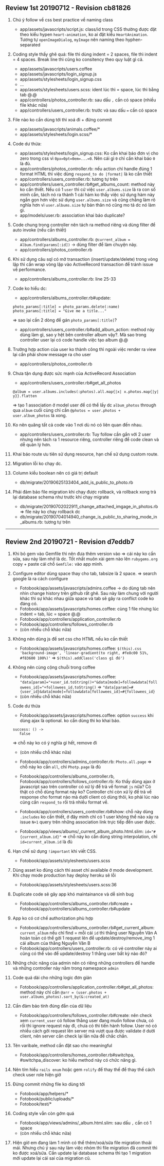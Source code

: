 ## Review 1st 20190712 - Revision cb81826

1. Chú ý follow về css best practice về naming class

    - app/assets/javascripts/script.js: class/id trong CSS thường được đặt theo kiểu hypen `heart-animation`, ko ai đặt kiểu `HeartAnimation`. Tương tự `openImageDialog`, `myImage` nên naming theo hyphen-separated

2. Coding style thấy ghê quá: file thì dùng indent = 2 spaces, file thì indent = 4 spaces. Break line thì cũng ko consitency theo quy luật gì cả.

    - app/assets/javascripts/users.coffee
    - app/assets/javascripts/login_signup.js
    - app/assets/stylesheets/login_signup.css
    - ...
    - app/assets/stylesheets/users.scss: ident lúc thì = space, lúc thì bằng tab @.@
    - app/controllers/photos_controller.rb: sau dấu `,` cần có space (nhiều file khác nữa)
    - app/controllers/users_controller.rb: trước và sau dấu `=` cần có space

3. File nào ko cần dùng tới thì xoá đi + đừng commit

    - app/assets/javascripts/animals.coffee/*
    - app/assets/stylesheets/login.scss/*

4. Code dư thừa:

    - app/assets/stylesheets/login_signup.css:  Ko cần khai báo đơn vị cho zero trong css vì `0px=0pt=0em=...=0`. Nên cái gì `0` chỉ cần khai báo `0` là đủ.
    - app/controllers/photos_controller.rb: nếu action chỉ handle đúng 1 format HTML thì việc dùng `respond_to do |format|` là ko cần thiết
    - app/controllers/users_controller.rb: tương tự trên
    - app/controllers/users_controller.rb#get_albums_count: method này ko cần thiết. Nếu có 1 `user` thì cứ việc `user.albums.size` là ra con số mình cần, tách nó ra thành 1 cái hàm ko thấy việc sử dụng hàm này ngắn gọn hơn việc sử dụng `user.albums.size` và cũng chẳng làm rõ nghĩa hơn vì `user.albums.size` tự bản thân nó cũng mo tả dc nó làm gì.
    - app/models/user.rb: association khai báo duplicate?

5. Code chung trong controller nên tách ra method riêng và dùng filter để auto invoke (nếu cần thiết)

    - app/controllers/albums_controller.rb: `@current_album = Album.find(params[:id])` -> dùng filter để làm chuyện này.
    - app/controllers/photos_controller.rb

6. Khi sử dụng câu sql có mở transaction (insert/update/delete) trong vòng lặp thì cần wrap vòng lặp vào ActiveRecord transaction để tránh issue về performance.

    - app/controllers/albums_controller.rb: line 25-33

7. Code ko hiểu dc:

    - app/controllers/albums_controller.rb#update:

    ```
    photo_params[:title] = photo_params.delete(:name)
    photo_params[:title] = "Give me a title..."
    ```

    => sao lại cần 2 dòng để gán `photo_params[:title]`?

    - app/controllers/users_controller.rb#add_album_action: method này dùng làm gì, sao y hệt bên controller album vậy?. Mà sao trong controller user lại có code handle việc tạo album @.@

8. Trường hợp action của user ko thành công thì ngoài việc render ra view lại cần phải show message ra cho user

    - app/controllers/photos_controller.rb

9. Chưa tận dụng được sức mạnh của ActiveRecord Association

    - app/controllers/users_controller.rb#get_all_photos

    ```
    @album = user.albums.includes(:photos).all.map{|x| x.photos.map{|y| y}}.flatten
    ```

    => tạo 1 association ở model user để có thể lấy dc `album_photos` through qua `album` cuối cùng chỉ cần `@photos = user.photos + user.album_photos` là xong.

10. Ko nên quăng tất cả code vào 1 nơi dù nó có liên quan đến nhau.

    - app/controllers/users_controller.rb: Tuy follow cần gắn với 2 user nhưng nên tách ra 1 resource riêng, controller riêng để code clean và dễ quản lý hơn.

11. Khai báo route ưu tiên sử dụng resource, hạn chế sử dụng custom route.

12. Migration lỗi ko chạy dc.

13. Column kiểu boolean nên có giá trị default

    - db/migrate/20190625133404_add_is_public_to_photo.rb

14. Phải đảm bảo file migration khi chạy được rollback, và rollback xong trả lại database schema như trước khi chạy migrate

    - db/migrate/20190702022911_change_attached_imgage_in_photos.rb => file này ko chạy rollback dc
    - db/migrate/20190704014940_change_is_public_to_sharing_mode_in_albums.rb: tương tự trên

----

## Review 2nd 20190721 - Revision d7eddb7

1. Khi bỏ gem vào Gemfile thì nên đưa thêm version vào => cái này ko cần sửa, sau này làm nhớ là dc. Tốt nhất muôn xài gem nào lên `rubygems.org` copy + paste cái chỗ `Gemfile:` vào app mình.

2. Configure editor dùng space thay cho tab, tabsize là 2 space. => search google là ra cách configure

    - Fotobook/app/assets/javascripts/admins.coffee -> do dùng tab nên nhìn change history trên github rất ghê. Sau này làm chung với người khác thì sự khác nhau giữa space và tab sẽ gây ra conflict code ko đáng có.
    - Fotobook/app/assets/javascripts/homes.coffee: cùng 1 file nhưng lúc indent = tab, lúc = space @.@
    - Fotobook/app/controllers/application_controller.rb
    - Fotobook/app/controllers/follows_controller.rb
    - (còn nhiều chỗ khác nữa)

3. Không nên dùng js để set css cho HTML nếu ko cần thiết

    - Fotobook/app/assets/javascripts/homes.coffee: `$(this).css 'background-image', 'linear-gradient(to right, #fe8c00 51%, #f83600 100%)'` => `$(this).addClass('class gì đó')`

4. Không nên cùng cộng chuỗi trong coffee

    - Fotobook/app/assets/javascripts/homes.coffee: `"data[param]="+user_id.toString()+"&data[mode]=follow&data[followees_id]="+followees_id.toString()` => `"data[param]=#{user_id}&data[mode]=follow&data[followees_id]=#{followees_id}`
    - (còn nhiều chỗ khác nữa)

5. Code dư thừa

    - Fotobook/app/assets/javascripts/homes.coffee: option `success` khi dùng ajax là optional. ko cần dùng thì ko khai báo.

    ```
    success: () ->
       false
    ```

    => chỗ này ko có ý nghĩa gì hết, remove đi

    - (còn nhiều chỗ khác nữa)

    - Fotobook/app/controllers/admins_controller.rb: `Photo.all.page` => chỗ này ko cần `all`, chỉ `Photp.page` là đủ
    - Fotobook/app/controllers/albums_controller.rb, Fotobook/app/controllers/follows_controller.rb: Ko thấy dùng ajax ở javascript sao trên controller có xử lý để trả về format `js` nữa? Có thật có chỗ dùng format này ko? Controller chỉ còn xử lý để trả về response cho format nào mà dưới client có dùng thôi, ko phải lúc nào cũng cần `respond_to` rồi trả nhiều format về.
    - Fotobook/app/controllers/users_controller.rb#show: chỗ này dùng `.includes` ko cần thiết, ở đây mình chỉ có 1 user không thể nào xảy ra issue `N+1` query trên những association link trực tiếp đến user được.
    - Fotobook/app/views/albums/_current_album_photo.html.slim: `id="#{current_album.id}"` => chỗ này ko cần dùng string interpolation, chỉ `id=current_album.id` là đủ

6. Hạn chế sử dụng `!important` khi viết CSS.

    - Fotobook/app/assets/stylesheets/users.scss

7. Dùng asset ko đúng cách thì asset chỉ available ở mode development. Khi chạy mode production hay deploy heroku sẽ lỗi

    - Fotobook/app/assets/stylesheets/users.scss:36

8. Duplicate code sẽ gây app khó maintainance và dễ sinh bug

    - Fotobook/app/controllers/albums_controller.rb#create + Fotobook/app/controllers/albums_controller.rb#update

9. App ko có cơ chế authorization phù hợp

    - Fotobook/app/controllers/albums_controller.rb#get_current_album: `current_album` nếu chỉ find = mỗi cái `id` thì thằng user Nguyễn Văn A hoàn toàn có thể gởi 1 request lên để update/destroy/remove_img 1 cái album của thằng Nguyễn Văn B
    - Fotobook/app/controllers/users_controller.rb: có vẻ controller này ai cũng có thể vào để update/destroy 1 thằng user bất kỳ nào đó?

10. Những chức năng của admin nên có riêng những controllers để handle và những controller này nằm trong namespace `admin`

11. Code quá dài cho những logic đơn giản

    - Fotobook/app/controllers/application_controller.rb#get_all_photos: method này chỉ cần `@arr = (user.photos + user.albums_photos).sort_by(&:created_at)`

12. Cần đảm bảo tính đúng đắn của dữ liệu

    - Fotobook/app/controllers/follows_controller.rb#create: nên check xem `current_user` có follow thằng user đang muốn follow chưa, có rồi thì ignore request này đi, chưa có thì tiến hành follow. User nó có nhiều cách gởi request lên server mà vượt qua được validate ở dưới client, nên server cần check lại lần nữa để chắc chắn.

13. Tên varibale, method cần đặt sao cho meaningful

    - Fotobook/app/controllers/homes_controller.rb#switchpa, #switchpa_discover: ko hiểu method này có chức năng gì.

14. Nên tím hiểu `rails enum` hoặc gem `rolify` để thay thế để thay thế cách check user role hiện giờ

15. Đừng commit những file ko dùng tới

    - Fotobook/app/helpers/*
    - Fotobook/public/uploads/*
    - Fotobook/test/*

16. Coding style vẫn còn gớm quá

    - Fotobook/app/views/admins/_album.html.slim: sau dấu `,` cần có 1 space
    - (còn nhiều chỗ khác nữa)

17. Hiện giờ em đang làm 1 mình có thể thêm/xoá/sửa file migration thoải mái. Nhưng chú ý sau này làm việc nhóm thì file migration  đã commit thì ko được xoá/sửa. Cần update lại database schema thì tạo 1 migration mới update lại cái sai của migration cũ.